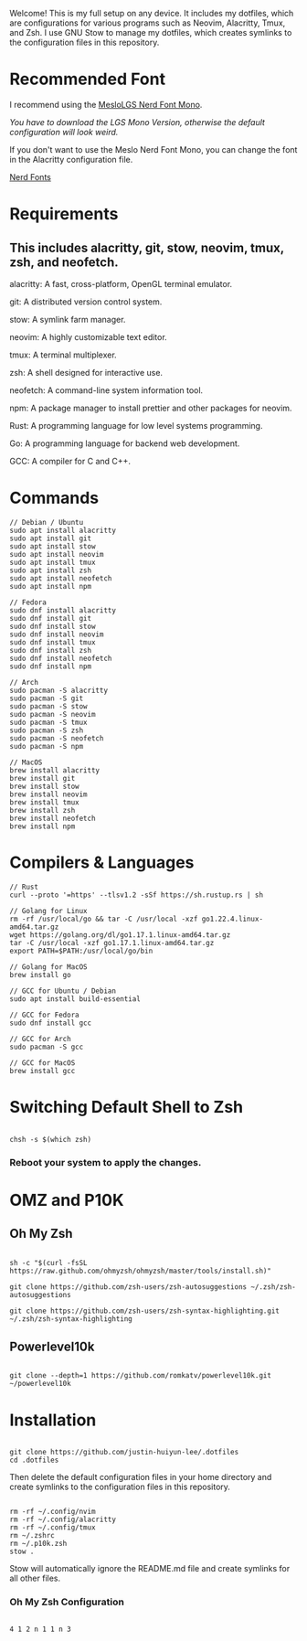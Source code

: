 Welcome! This is my full setup on any device. It includes my dotfiles, which are configurations for various programs such as Neovim, Alacritty, Tmux, and Zsh. I use GNU Stow to manage my dotfiles, which creates symlinks to the configuration files in this repository.

# Recommended Font

I recommend using the [MesloLGS Nerd Font Mono](https://github.com/ryanoasis/nerd-fonts/releases/download/v3.2.1/Meslo.zip).

_You have to download the LGS Mono Version, otherwise the default configuration will look weird._

If you don't want to use the Meslo Nerd Font Mono, you can change the font in the Alacritty configuration file.

[Nerd Fonts](https://www.nerdfonts.com/font-downloads)

# Requirements

## This includes alacritty, git, stow, neovim, tmux, zsh, and neofetch.

alacritty: A fast, cross-platform, OpenGL terminal emulator.

git: A distributed version control system.

stow: A symlink farm manager.

neovim: A highly customizable text editor.

tmux: A terminal multiplexer.

zsh: A shell designed for interactive use.

neofetch: A command-line system information tool.

npm: A package manager to install prettier and other packages for neovim.

Rust: A programming language for low level systems programming.

Go: A programming language for backend web development.

GCC: A compiler for C and C++.

# Commands

```
// Debian / Ubuntu
sudo apt install alacritty
sudo apt install git
sudo apt install stow
sudo apt install neovim
sudo apt install tmux
sudo apt install zsh
sudo apt install neofetch
sudo apt install npm

// Fedora
sudo dnf install alacritty
sudo dnf install git
sudo dnf install stow
sudo dnf install neovim
sudo dnf install tmux
sudo dnf install zsh
sudo dnf install neofetch
sudo dnf install npm

// Arch
sudo pacman -S alacritty
sudo pacman -S git
sudo pacman -S stow
sudo pacman -S neovim
sudo pacman -S tmux
sudo pacman -S zsh
sudo pacman -S neofetch
sudo pacman -S npm

// MacOS
brew install alacritty
brew install git
brew install stow
brew install neovim
brew install tmux
brew install zsh
brew install neofetch
brew install npm
```

# Compilers & Languages

```
// Rust
curl --proto '=https' --tlsv1.2 -sSf https://sh.rustup.rs | sh

// Golang for Linux
rm -rf /usr/local/go && tar -C /usr/local -xzf go1.22.4.linux-amd64.tar.gz
wget https://golang.org/dl/go1.17.1.linux-amd64.tar.gz
tar -C /usr/local -xzf go1.17.1.linux-amd64.tar.gz
export PATH=$PATH:/usr/local/go/bin

// Golang for MacOS
brew install go

// GCC for Ubuntu / Debian
sudo apt install build-essential

// GCC for Fedora
sudo dnf install gcc

// GCC for Arch
sudo pacman -S gcc

// GCC for MacOS
brew install gcc
```

# Switching Default Shell to Zsh

```

chsh -s $(which zsh)

```

### Reboot your system to apply the changes.

# OMZ and P10K

## Oh My Zsh

```

sh -c "$(curl -fsSL https://raw.github.com/ohmyzsh/ohmyzsh/master/tools/install.sh)"

git clone https://github.com/zsh-users/zsh-autosuggestions ~/.zsh/zsh-autosuggestions

git clone https://github.com/zsh-users/zsh-syntax-highlighting.git ~/.zsh/zsh-syntax-highlighting

```

## Powerlevel10k

```

git clone --depth=1 https://github.com/romkatv/powerlevel10k.git ~/powerlevel10k

```

# Installation

```

git clone https://github.com/justin-huiyun-lee/.dotfiles
cd .dotfiles

```

Then delete the default configuration files in your home directory and create symlinks to the configuration files in this repository.

```

rm -rf ~/.config/nvim
rm -rf ~/.config/alacritty
rm -rf ~/.config/tmux
rm ~/.zshrc
rm ~/.p10k.zsh
stow .

```

Stow will automatically ignore the README.md file and create symlinks for all other files.

### Oh My Zsh Configuration

```

4 1 2 n 1 1 n 3

```

```

```
